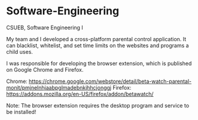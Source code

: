 # Software-Engineering
CSUEB, Software Engineering I

My team and I developed a cross-platform parental control application. It can blacklist, whitelist, and set time limits on the websites and programs a child uses. 

I was responsible for developing the browser extension, which is published on Google Chrome and Firefox.

Chrome: https://chrome.google.com/webstore/detail/beta-watch-parental-monit/pmjnelnhjaabpglmadebnkjhhcjonggj
Firefox: https://addons.mozilla.org/en-US/firefox/addon/betawatch/

Note: The browser extension requires the desktop program and service to be installed!

